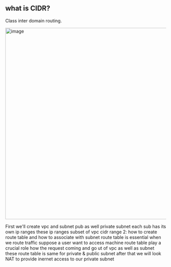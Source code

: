 ## what is CIDR?
Class inter domain routing.

<img width="870" height="601" alt="image" src="https://github.com/user-attachments/assets/f871cb26-8fd6-4988-9f2c-e223f8dc0314" />


First we'll create vpc and subnet pub as well private subnet each sub has its own ip ranges these ip ranges subset of vpc cidr range 
2: how to create route table and how to associate with subnet route table is essential when we route traffic suppose a user want to access machine 
route table play a crucial role how the request coming and go ut of vpc as well as subnet these route table is same for private & public subnet 
after that we will look NAT to provide inernet access to our private subnet 
